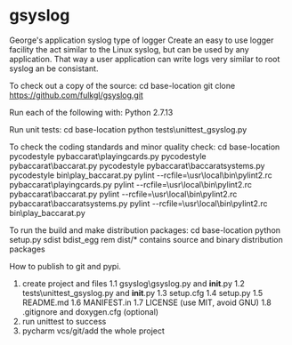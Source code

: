# gsyslog
George's application syslog type of logger
Create an easy to use logger facility the act similar to the Linux syslog,
but can be used by any application. That way a user application can write
logs very similar to root syslog an be consistant.

To check out a copy of the source:
    cd base-location
    git clone https://github.com/fulkgl/gsyslog.git

Run each of the following with:
    Python 2.7.13

Run unit tests:
    cd base-location
    python tests\unittest_gsyslog.py

To check the coding standards and minor quality check:
    cd base-location
    pycodestyle pybaccarat\playingcards.py
    pycodestyle pybaccarat\baccarat.py
    pycodestyle pybaccarat\baccaratsystems.py
    pycodestyle bin\play_baccarat.py
    pylint --rcfile=\usr\local\bin\pylint2.rc pybaccarat\playingcards.py
    pylint --rcfile=\usr\local\bin\pylint2.rc pybaccarat\baccarat.py
    pylint --rcfile=\usr\local\bin\pylint2.rc pybaccarat\baccaratsystems.py
    pylint --rcfile=\usr\local\bin\pylint2.rc bin\play_baccarat.py

To run the build and make distribution packages:
    cd base-location
    python setup.py sdist bdist_egg
    rem dist/* contains source and binary distribution packages


How to publish to git and pypi.
1. create project and files
    1.1 gsyslog\gsyslog.py and __init__.py
    1.2 tests\unittest_gsyslog.py and __init__.py
    1.3 setup.cfg
    1.4 setup.py
    1.5 README.md
    1.6 MANIFEST.in
    1.7 LICENSE (use MIT, avoid GNU)
    1.8 .gitignore and doxygen.cfg (optional)
2. run unittest to success
3. pycharm vcs/git/add the whole project